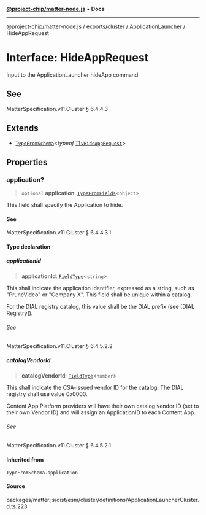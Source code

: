 [**@project-chip/matter-node.js**](../../../../../README.md) • **Docs**

***

[@project-chip/matter-node.js](../../../../../modules.md) / [exports/cluster](../../../README.md) / [ApplicationLauncher](../README.md) / HideAppRequest

# Interface: HideAppRequest

Input to the ApplicationLauncher hideApp command

## See

MatterSpecification.v11.Cluster § 6.4.4.3

## Extends

- [`TypeFromSchema`](../../../../tlv/README.md#typefromschemas)\<*typeof* [`TlvHideAppRequest`](../README.md#tlvhideapprequest)\>

## Properties

### application?

> `optional` **application**: [`TypeFromFields`](../../../../tlv/README.md#typefromfieldsf)\<`object`\>

This field shall specify the Application to hide.

#### See

MatterSpecification.v11.Cluster § 6.4.4.3.1

#### Type declaration

##### applicationId

> **applicationId**: [`FieldType`](../../../../tlv/interfaces/FieldType.md)\<`string`\>

This shall indicate the application identifier, expressed as a string, such as "PruneVideo" or "Company X".
This field shall be unique within a catalog.

For the DIAL registry catalog, this value shall be the DIAL prefix (see [DIAL Registry]).

###### See

MatterSpecification.v11.Cluster § 6.4.5.2.2

##### catalogVendorId

> **catalogVendorId**: [`FieldType`](../../../../tlv/interfaces/FieldType.md)\<`number`\>

This shall indicate the CSA-issued vendor ID for the catalog. The DIAL registry shall use value 0x0000.

Content App Platform providers will have their own catalog vendor ID (set to their own Vendor ID) and will
assign an ApplicationID to each Content App.

###### See

MatterSpecification.v11.Cluster § 6.4.5.2.1

#### Inherited from

`TypeFromSchema.application`

#### Source

packages/matter.js/dist/esm/cluster/definitions/ApplicationLauncherCluster.d.ts:223
